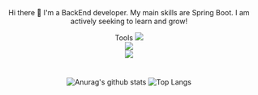 <div align ="center">
  Hi there 👋 
  I'm a BackEnd developer.
  My main skills are Spring Boot.
  I am actively seeking to learn and grow!


  Tools
  <img src="https://img.shields.io/badge/JAVA-007396?style=for-the-badge&logo=java&logoColor=white"><br>
  <img src="https://img.shields.io/badge/spring-6DB33F?style=for-the-badge&logo=spring&logoColor=white"><br>
  <img src="https://img.shields.io/badge/MySQL-4479A1?style=for-the-badge&logo=MySQL&logoColor=white"><br>
  
  #
  
  ![Anurag's github stats](https://github-readme-stats.vercel.app/api?username=pyomin4973&show_icons=true&theme=tokyonight)
  ![Top Langs](https://github-readme-stats.vercel.app/api/top-langs/?username=pyomin4973&layout=compact&theme=tokyonight)

</div>

<!--
**pyomin4973/pyomin4973** is a ✨ _special_ ✨ repository because its `README.md` (this file) appears on your GitHub profile.

Here are some ideas to get you started:

- 🔭 I’m currently working on ...
- 🌱 I’m currently learning ...
- 👯 I’m looking to collaborate on ...
- 🤔 I’m looking for help with ...
- 💬 Ask me about ...
- 📫 How to reach me: ...
- 😄 Pronouns: ...
- ⚡ Fun fact: ...
-->
